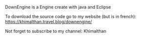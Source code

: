 DownEngine is a Engine create with java and Eclipse

To download the source code go to my website (but is in french): https://khimalthan.travel.blog/downengine/

Not forget to subscribe to my channel: Khimalthan
